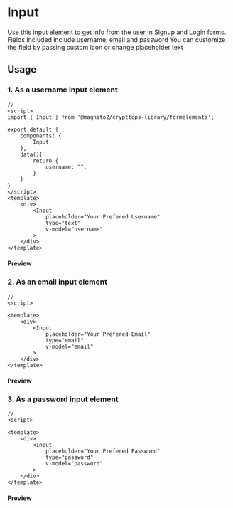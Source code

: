 # Input
Use this input element to get info from the user in Signup and Login forms.
Fields included include username, email and password
You can customize the field by passing custom icon or change placeholder text 

## Usage

### 1. As a username input element
```js:no-v-pre
// 
<script>
import { Input } from '@magnito2/crypttops-library/formelements';

export default {
    components: {
        Input
    },
    data(){
        return {
            username: "",
        }
    }
}
</script>
<template>
    <div>
        <Input
            placeholder="Your Prefered Username"
            type="text"
            v-model="username"
        >
    </div>
</template>
```
#### Preview
<Demo componentName="examples-form-input-doc" />

### 2. As an email input element
```js:no-v-pre
// 
<script>

<template>
    <div>
        <Input
            placeholder="Your Prefered Email"
            type="email"
            v-model="email"
        >
    </div>
</template>
```
#### Preview
<Demo componentName="examples-form-input-doc2" />

### 3. As a password input element
```js:no-v-pre
// 
<script>

<template>
    <div>
        <Input
            placeholder="Your Prefered Password"
            type="password"
            v-model="password"
        >
    </div>
</template>
```
#### Preview
<Demo componentName="examples-form-input-doc3" />